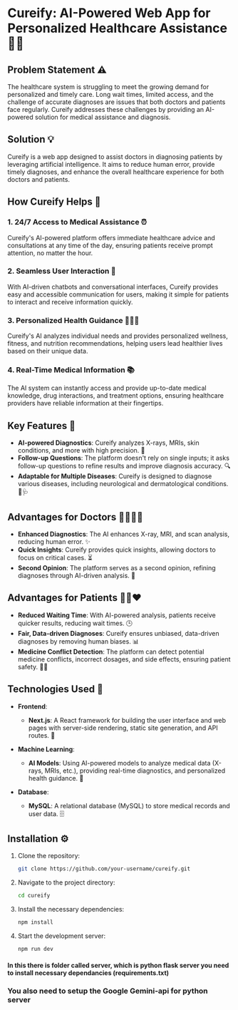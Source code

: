 # Cureify: AI-Powered Web App for Personalized Healthcare Assistance 🏥🤖

## Problem Statement ⚠️

The healthcare system is struggling to meet the growing demand for personalized and timely care. Long wait times, limited access, and the challenge of accurate diagnoses are issues that both doctors and patients face regularly. Cureify addresses these challenges by providing an AI-powered solution for medical assistance and diagnosis.

## Solution 💡

Cureify is a web app designed to assist doctors in diagnosing patients by leveraging artificial intelligence. It aims to reduce human error, provide timely diagnoses, and enhance the overall healthcare experience for both doctors and patients.

## How Cureify Helps 🤝

### 1. 24/7 Access to Medical Assistance ⏰
Cureify's AI-powered platform offers immediate healthcare advice and consultations at any time of the day, ensuring patients receive prompt attention, no matter the hour.

### 2. Seamless User Interaction 💬
With AI-driven chatbots and conversational interfaces, Cureify provides easy and accessible communication for users, making it simple for patients to interact and receive information quickly.

### 3. Personalized Health Guidance 🧑‍⚕️🍏
Cureify's AI analyzes individual needs and provides personalized wellness, fitness, and nutrition recommendations, helping users lead healthier lives based on their unique data.

### 4. Real-Time Medical Information 📚
The AI system can instantly access and provide up-to-date medical knowledge, drug interactions, and treatment options, ensuring healthcare providers have reliable information at their fingertips.

## Key Features 🔑

- **AI-powered Diagnostics**: Cureify analyzes X-rays, MRIs, skin conditions, and more with high precision. 🩻
- **Follow-up Questions**: The platform doesn't rely on single inputs; it asks follow-up questions to refine results and improve diagnosis accuracy. 🔍
- **Adaptable for Multiple Diseases**: Cureify is designed to diagnose various diseases, including neurological and dermatological conditions. 🧠🩺

## Advantages for Doctors 👩‍⚕️👨‍⚕️

- **Enhanced Diagnostics**: The AI enhances X-ray, MRI, and scan analysis, reducing human error. ✨
- **Quick Insights**: Cureify provides quick insights, allowing doctors to focus on critical cases. ⏳
- **Second Opinion**: The platform serves as a second opinion, refining diagnoses through AI-driven analysis. 🤔

## Advantages for Patients 🧑‍⚕️❤️

- **Reduced Waiting Time**: With AI-powered analysis, patients receive quicker results, reducing wait times. 🕒
- **Fair, Data-driven Diagnoses**: Cureify ensures unbiased, data-driven diagnoses by removing human biases. 📊
- **Medicine Conflict Detection**: The platform can detect potential medicine conflicts, incorrect dosages, and side effects, ensuring patient safety. 💊🚫


## Technologies Used 🔧

- **Frontend**:  
  - **Next.js**: A React framework for building the user interface and web pages with server-side rendering, static site generation, and API routes. 🚀

- **Machine Learning**:  
  - **AI Models**: Using AI-powered models to analyze medical data (X-rays, MRIs, etc.), providing real-time diagnostics, and personalized health guidance. 🤖

- **Database**:  
  - **MySQL**: A relational database (MySQL) to store medical records and user data. 🗄️


## Installation ⚙️

1. Clone the repository:
   ```bash
   git clone https://github.com/your-username/cureify.git
   ```
2. Navigate to the project directory:
   ```bash
   cd cureify
   ```
3. Install the necessary dependencies:
   ```bash
   npm install
   ```
4. Start the development server:
   ```bash
   npm run dev
   ```

#### In this there is folder called server, which is python flask server you need to install necessary dependancies (requirements.txt)
   ### You also need to setup the Google Gemini-api for python server
